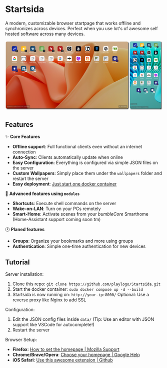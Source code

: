 # Startsida

A modern, customizable browser startpage that works offline and synchronizes across devices. Perfect when you use lot's of awesome self hosted software across many devices.

![Banner](https://raw.githubusercontent.com/playlogo/Startsida/main/docs/banner.png)

## Features

✨ **Core Features**

- **Offline support**: Full functional clients even without an internet connection
- **Auto-Sync**: Clients automatically update when online
- **Easy Configuration**: Everything is configured via simple JSON files on the server
- **Custom Wallpapers**: Simply place them under the `wallpapers` folder and restart the server
- **Easy deployment**: [Just start one docker container](#tutorial)

🚀 **Advanced features using `modules`**

- **Shortcuts**: Execute shell commands on the server
- **Wake-on-LAN**: Turn on your PCs remotely
- **Smart-Home**: Activate scenes from your *bumbleCore* Smarthome (Home-Assistant support coming soon tm)

🕑 **Planed features**

- **Groups**: Organize your bookmarks and more using groups
- **Authentication**: Simple one-time authentication for  new devices

## Tutorial

Server installation:

1. Clone this repo: `git clone https://github.com/playlogo/Startsida.git`
2. Start the docker container: `sudo docker compose up -d --build`
3. Startsida is now running on: `http://your-ip:8000/`
Optional: Use a reverse proxy like Nginx to add SSL

Configuration:

1. Edit the JSON config files inside `data/`
(Tip: Use an editor with JSON support like VSCode for autocomplete!)
2. Restart the server

Browser Setup:

- **Firefox**: [How to set the homepage | Mozilla Support](https://support.mozilla.org/en-US/kb/how-to-set-the-home-page)
- **Chrome/Brave/Opera**: [Choose your homepage | Google Help](https://support.google.com/chrome/answer/95314#:~:text=Choose%20your%20homepage)
- **iOS Safari**: [Use this awesome extension | Github](https://github.com/infinitepower18/Homepage-MobileSafari)
